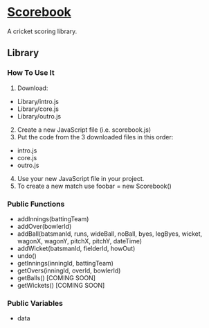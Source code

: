 # [Scorebook](https://www.github.com/ryansmith94/Scorebook)
A cricket scoring library.


## Library
### How To Use It
1. Download:
 * Library/intro.js
 * Library/core.js
 * Library/outro.js
2. Create a new JavaScript file (i.e. scorebook.js)
3. Put the code from the 3 downloaded files in this order:
 * intro.js
 * core.js
 * outro.js
4. Use your new JavaScript file in your project.
5. To create a new match use foobar = new Scorebook()


### Public Functions
* addInnings(battingTeam)
* addOver(bowlerId)
* addBall(batsmanId, runs, wideBall, noBall, byes, legByes, wicket, wagonX, wagonY, pitchX, pitchY, dateTime)
* addWicket(batsmanId, fielderId, howOut)
* undo()
* getInnings(inningId, battingTeam)
* getOvers(inningId, overId, bowlerId)
* getBalls() [COMING SOON]
* getWickets() [COMING SOON]


### Public Variables
* data

